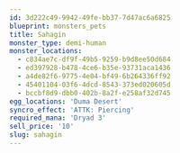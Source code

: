 ```yaml
---
id: 3d222c49-9942-49fe-bb37-7d47ac6a6825
blueprint: monsters_pets
title: Sahagin
monster_type: demi-human
monster_locations:
  - c834ae7c-df9f-49b5-9259-b9d8ee50d684
  - ed397928-b478-4ce6-b35e-93731aca1436
  - a4de82f6-9775-4e04-bf49-6b264336ff92
  - 45401104-03f6-4dcd-8543-373ed020605d
  - bccbf8d9-dbb0-402b-8a2f-e258af32d745
egg_locations: 'Duma Desert'
syncro_effect: 'ATTK: Piercing'
required_mana: 'Dryad 3'
sell_price: '10'
slug: sahagin
---
```

